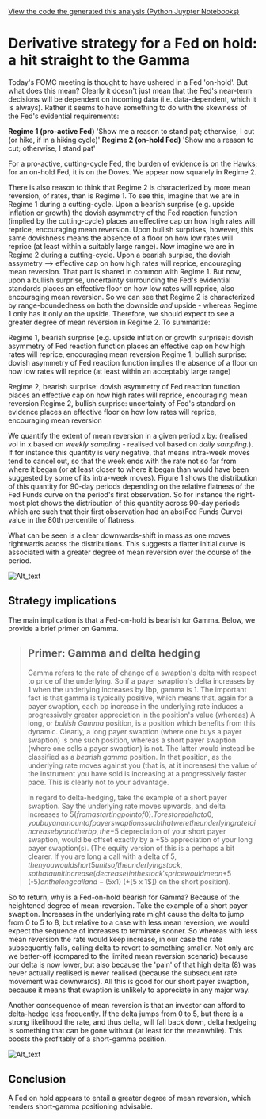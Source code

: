 [View the code the generated this analysis (Python Juypter Notebooks)](https://github.com/ALILODHI-cloud/UVAmacro.github.io/blob/main/post_5/analysis.ipynb)



# Derivative strategy for a Fed on hold: a hit straight to the Gamma

Today's FOMC meeting is thought to have ushered in a Fed 'on-hold'. But what does this mean? Clearly it doesn't just mean that the Fed's near-term decisions will be dependent on incoming data (i.e. data-dependent, which it is always). Rather it seems to have something to do with the skewness of the Fed's evidential requirements:

**Regime 1 (pro-active Fed)** 'Show me a reason to stand pat; otherwise, I cut (or hike, if in a hiking cycle)'
**Regime 2 (on-hold Fed)** 'Show me a reason to cut; otherwise, I stand pat'

For a pro-active, cutting-cycle Fed, the burden of evidence is on the Hawks; for an on-hold Fed, it is on the Doves. We appear now squarely in Regime 2. 

There is also reason to think that Regime 2 is characterized by more mean reversion, of rates, than is Regime 1. To see this, imagine that we are in Regime 1 during a cutting-cycle. Upon a bearish surprise (e.g. upside inflation or growth) the dovish asymmetry of the Fed reaction function (implied by the cutting-cycle) places an effective cap on how high rates will reprice, encouraging mean reversion. Upon bullish surprises, however, this same dovishness means the absence of a floor on how low rates will reprice (at least within a suitably large range). Now imagine we are in Regime 2 during a cutting-cycle. Upon a bearish surpise, the dovish assymetry --> effective cap on how high rates will reprice, encouraging mean reversion. That part is shared in common with Regime 1. But now, upon a bullish surprise, uncertainty surrounding the Fed's evidential standards places an effective floor on how low rates will reprice, also encouraging mean reversion. So we can see that Regime 2 is characterized by range-boundedness on both the downside _and_ upside - whereas Regime 1 only has it only on the upside. Therefore, we should expect to see a greater degree of mean reversion in Regime 2. To summarize: 

Regime 1, bearish surprise (e.g. upside inflation or growth surprise): dovish asymmetry of Fed reaction function places an effective cap on how high rates will reprice, encouraging mean reversion 
Regime 1, bullish surprise: dovish asymmetry of Fed reaction function implies the absence of a floor on how low rates will reprice (at least within an acceptably large range)

Regime 2, bearish surprise: dovish asymmetry of Fed reaction function places an effective cap on how high rates will reprice, encouraging mean reversion
Regime 2, bullish surprise: uncertainty of Fed's standard on evidence places an effective floor on how low rates will reprice, encouraging mean reversion 

We quantify the extent of mean reversion in a given period x by: (realised vol in x based on _weekly sampling_ - realised vol based on _daily sampling._). If for instance this quantity is very negative, that means intra-week moves tend to cancel out, so that the week ends with the rate not so far from where it began (or at least closer to where it began than would have been suggested by some of its intra-week moves). Figure 1 shows the distribution of this quantity for 90-day periods depending on the relative flatness of the Fed Funds curve on the period's first observation. So for instance the right-most plot shows the distribution of this quantity across 90-day periods which are such that their first observation had an abs(Fed Funds Curve) value in the 80th percentile of flatness. 

What can be seen is a clear downwards-shift in mass as one moves rightwards across the distributions. This suggests a flatter initial curve is associated with a greater degree of mean reversion over the course of the period. 

![Alt_text](figures/figure_1.jpg)


## Strategy implications 

The main implication is that a Fed-on-hold is bearish for Gamma. Below, we provide a brief primer on Gamma.

> ## Primer: Gamma and delta hedging 
>
> Gamma refers to the rate of change of a swaption's delta with respect to price of the underlying. So if a payer swaption's delta increases by 1 when the underlying increases by 1bp, gamma is 1. The important fact is that gamma is typically positive, which means that, again for a payer swaption, each bp increase in the underlying rate induces a progressively greater appreciation in the position's value (whereas) A long, or _bullish Gamma_ position, is a position which benefits from this dynamic. Clearly, a long payer swaption (where one buys a payer swaption) is one such position, whereas a short payer swaption (where one sells a payer swaption) is not. The latter would instead be classified as a _bearish gamma_ position. In that position, as the underlying rate moves against you (that is, at it increases) the value of the instrument you have sold is increasing at a progressively faster pace. This is clearly not to your advantage.
>
> In regard to delta-hedging, take the example of a short payer swaption. Say the underlying rate moves upwards, and delta increases to $5 (from a starting point of 0). To restore delta to 0, you buy an amount of payer swaptions such that were the underlying rate to increase by another bp, the -$5 depreciation of your short payer swaption, would be offset exactly by a +$5 appreciation of your long payer swaption(s). (The equity version of this is a perhaps a bit clearer. If you are long a call with a delta of $5, then you would short 5 units of the underlying stock, so that a unit increase (decrease) in the stock's price would mean +$5 (-$5) on the long call and -(5 x 1$) (+[5 x 1$]) on the short position).

So to return, why is a Fed-on-hold bearish for Gamma? Because of the heightened degree of mean-reversion. Take the example of a short payer swaption. Increases in the underlying rate might cause the delta to jump from 0 to 5 to 8, but relative to a case with less mean reversion, we would expect the sequence of increases to terminate sooner. So whereas with less mean reversion the rate would keep increase, in our case the rate subsequently falls, calling delta to revert to something smaller. Not only are we better-off (compared to the limited mean reversion scenario) because our delta is now lower, but also because the 'pain' of that high delta (8) was never actually realised is never realised (because the subsequent rate movement was downwards). All this is good for our short payer swaption, because it means that swaption is unlikely to appreciate in any major way. 

Another consequence of mean reversion is that an investor can afford to delta-hedge less frequently. If the delta jumps from 0 to 5, but there is a strong likelihood the rate, and thus delta, will fall back down, delta hedgeing is something that can be gone without (at least for the meanwhile). This boosts the profitably of a short-gamma position. 

![Alt_text](figures/figure_1.jpg)


## Conclusion 

A Fed on hold appears to entail a greater degree of mean reversion, which renders short-gamma positioning advisable. 








